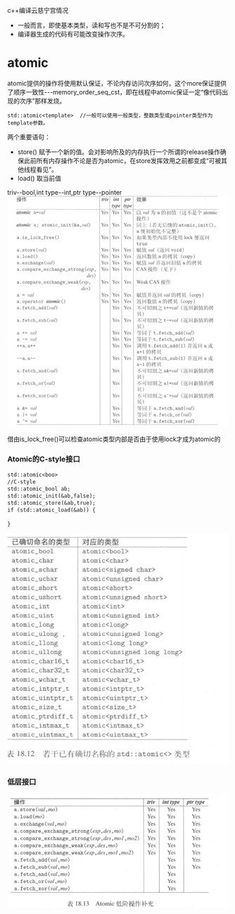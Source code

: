 c++编译云慈宁宫情况
+ 一般而言，即使基本类型，读和写也不是不可分割的；
+ 编译器生成的代码有可能改变操作次序。

# atomic

atomic提供的操作将使用默认保证，不论内存访问次序如何，这个more保证提供了顺序一致性---memory_order_seq_cst，即在线程中atomic保证一定“像代码出现的次序”那样发烧。

<!-- ## 高层接口

## 底层接口 -->

```
std::atomic<template>  //一般可以使用一般类型，整数类型或pointer类型作为template参数。

```
两个重要语句：

+ store() 赋予一个新的值。会对影响所及的内存执行一个所谓的release操作确保此前所有内存操作不论是否为atomic，在store发挥效用之前都变成“可被其他线程看见”。
+ load() 取当前值

triv--bool,int type--int,ptr type--pointer
![](atomic_op.png)

借由is_lock_free()可以检查atomic类型内部是否由于使用lock才成为atomic的

### Atomic的C-style接口

```
std::atomic<boo>
//C-style
std::atomic_bool ab;
std::atomic_init(&ab,false);
std::atomic_store(&ab,true);
if (std::atomic_load(&ab)) {

}
```

![](重要的Atomic_C.png)


### 低层接口

![](低层Atomic.png)

